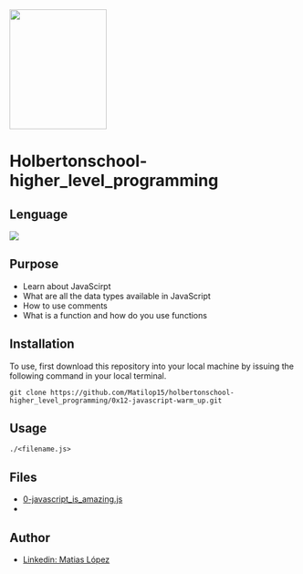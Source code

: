 <img src="https://blog.holbertonschool.com/wp-content/uploads/2020/04/unnamed-2.png" width="170" height="210">

# Holbertonschool-higher_level_programming

## Lenguage
<img src="https://img.icons8.com/color/48/000000/javascript--v1.png"/>

## Purpose 

- Learn about JavaScirpt
- What are all the data types available in JavaScript
- How to use comments
- What is a function and how do you use functions

## Installation

To use, first download  this repository into your local machine by issuing the following command in your local terminal. 
```
git clone https://github.com/Matilop15/holbertonschool-higher_level_programming/0x12-javascript-warm_up.git
```

## Usage
```
./<filename.js>
```

## Files

- [0-javascript_is_amazing.js](https://github.com/Matilop15/holbertonschool-higher_level_programming/blob/master/0x12-javascript-warm_up/0-javascript_is_amazing.js)
- []()

## Author
- [Linkedin: Matias López](https://uy.linkedin.com/in/matias-l%C3%B3pez-777796194?trk=people-guest_people_search-card)

